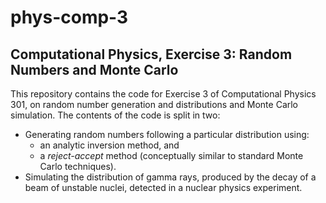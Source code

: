 # phys-comp-3

## Computational Physics, Exercise 3: Random Numbers and Monte Carlo

This repository contains the code for Exercise 3 of Computational Physics 301, on random number generation and distributions and Monte Carlo simulation.
The contents of the code is split in two:

* Generating random numbers following a particular distribution using:
	* an analytic inversion method, and
	* a _reject-accept_ method (conceptually similar to standard Monte Carlo techniques).
* Simulating the distribution of gamma rays, produced by the decay of a beam of unstable nuclei, detected in a nuclear physics experiment.
